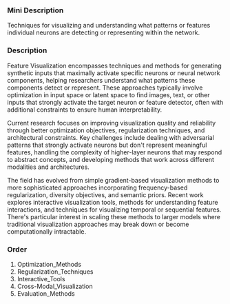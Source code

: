 ### Mini Description

Techniques for visualizing and understanding what patterns or features individual neurons are detecting or representing within the network.

### Description

Feature Visualization encompasses techniques and methods for generating synthetic inputs that maximally activate specific neurons or neural network components, helping researchers understand what patterns these components detect or represent. These approaches typically involve optimization in input space or latent space to find images, text, or other inputs that strongly activate the target neuron or feature detector, often with additional constraints to ensure human interpretability.

Current research focuses on improving visualization quality and reliability through better optimization objectives, regularization techniques, and architectural constraints. Key challenges include dealing with adversarial patterns that strongly activate neurons but don't represent meaningful features, handling the complexity of higher-layer neurons that may respond to abstract concepts, and developing methods that work across different modalities and architectures.

The field has evolved from simple gradient-based visualization methods to more sophisticated approaches incorporating frequency-based regularization, diversity objectives, and semantic priors. Recent work explores interactive visualization tools, methods for understanding feature interactions, and techniques for visualizing temporal or sequential features. There's particular interest in scaling these methods to larger models where traditional visualization approaches may break down or become computationally intractable.

### Order

1. Optimization_Methods
2. Regularization_Techniques
3. Interactive_Tools
4. Cross-Modal_Visualization
5. Evaluation_Methods
